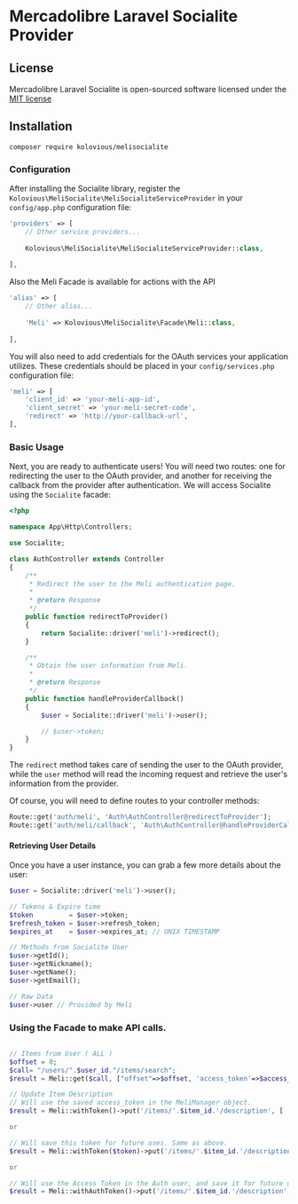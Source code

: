# Mercadolibre Laravel Socialite Provider


## License

Mercadolibre Laravel Socialite is open-sourced software licensed under the [MIT license](http://opensource.org/licenses/MIT)

## Installation

    composer require kolovious/melisocialite

### Configuration

After installing the Socialite library, register the `Kolovious\MeliSocialite\MeliSocialiteServiceProvider` in your `config/app.php` configuration file:

```php
'providers' => [
    // Other service providers...
    
    Kolovious\MeliSocialite\MeliSocialiteServiceProvider::class,
    
],
```
Also the Meli Facade is available for actions with the API

```php
'alias' => [
    // Other alias...
    
    'Meli' => Kolovious\MeliSocialite\Facade\Meli::class,
    
],
```

You will also need to add credentials for the OAuth services your application utilizes. These credentials should be placed in your `config/services.php` configuration file:
```php
'meli' => [
    'client_id' => 'your-meli-app-id',
    'client_secret' => 'your-meli-secret-code',
    'redirect' => 'http://your-callback-url',
],
```
### Basic Usage

Next, you are ready to authenticate users! You will need two routes: one for redirecting the user to the OAuth provider, and another for receiving the callback from the provider after authentication. We will access Socialite using the `Socialite` facade:

```php
<?php

namespace App\Http\Controllers;

use Socialite;

class AuthController extends Controller
{
    /**
     * Redirect the user to the Meli authentication page.
     *
     * @return Response
     */
    public function redirectToProvider()
    {
        return Socialite::driver('meli')->redirect();
    }

    /**
     * Obtain the user information from Meli.
     *
     * @return Response
     */
    public function handleProviderCallback()
    {
        $user = Socialite::driver('meli')->user();

        // $user->token;
    }
}
```

The `redirect` method takes care of sending the user to the OAuth provider, while the `user` method will read the incoming request and retrieve the user's information from the provider.



Of course, you will need to define routes to your controller methods:

```php
Route::get('auth/meli', 'Auth\AuthController@redirectToProvider');
Route::get('auth/meli/callback', 'Auth\AuthController@handleProviderCallback');
```

#### Retrieving User Details

Once you have a user instance, you can grab a few more details about the user:

```php
$user = Socialite::driver('meli')->user();

// Tokens & Expire time
$token         = $user->token;
$refresh_token = $user->refresh_token;
$expires_at    = $user->expires_at; // UNIX TIMESTAMP

// Methods from Socialite User 
$user->getId();
$user->getNickname();
$user->getName();
$user->getEmail();

// Raw Data
$user->user // Provided by Meli

```

### Using the Facade to make API calls.

```php

// Items from User ( ALL ) 
$offset = 0;
$call= "/users/".$user_id."/items/search";
$result = Meli::get($call, ["offset"=>$offset, 'access_token'=>$access_token]);

// Update Item Description
// Will use the saved access_token in the MeliManager object.
$result = Meli::withToken()->put('/items/'.$item_id.'/description', [ 'text' => $this->description ]); 

or

// Will save this token for future uses. Same as above.
$result = Meli::withToken($token)->put('/items/'.$item_id.'/description', [ 'text' => $this->description ]);

or

// Will use the Access Token in the Auth user, and save it for future uses. You can call withToken() the next time and it will work as espected
$result = Meli::withAuthToken()->put('/items/'.$item_id.'/description', [ 'text' => $this->description ]);

```

